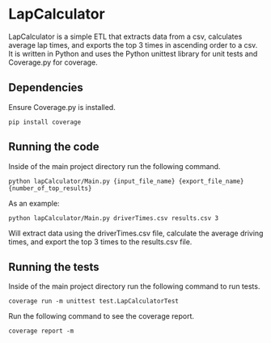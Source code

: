 # LapCalculator

LapCalculator is a simple ETL that extracts data from a csv, calculates average lap times, and exports the top 3 times in ascending order to a csv. It is written in Python and uses the Python unittest library for unit tests and Coverage.py for coverage.

## Dependencies

Ensure Coverage.py is installed.

```
pip install coverage
```

## Running the code

Inside of the main project directory run the following command.

```
python lapCalculator/Main.py {input_file_name} {export_file_name} {number_of_top_results}
```

As an example:
```
python lapCalculator/Main.py driverTimes.csv results.csv 3
```
Will extract data using the driverTimes.csv file, calculate the average driving times, and export the top 3 times to the results.csv file.

## Running the tests

Inside of the main project directory run the following command to run tests.

```
coverage run -m unittest test.LapCalculatorTest
```

Run the following command to see the coverage report.

```
coverage report -m
```